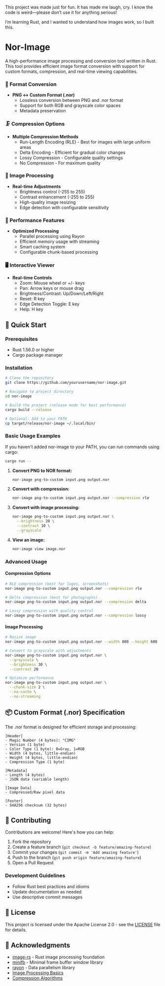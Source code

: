 This project was made just for fun. It has made me laugh, cry. I know the code is weird—please don’t use it for anything serious!

I’m learning Rust, and I wanted to understand how images work, so I built this. 

# Nor-Image

A high-performance image processing and conversion tool written in Rust. This tool provides efficient image format conversion with support for custom formats, compression, and real-time viewing capabilities.

### 🔄 Format Conversion
- **PNG ↔️ Custom Format (.nor)**
  - Lossless conversion between PNG and .nor format
  - Support for both RGB and grayscale color spaces
  - Metadata preservation

### 🗜️ Compression Options
- **Multiple Compression Methods**
  - Run-Length Encoding (RLE) - Best for images with large uniform areas
  - Delta Encoding - Efficient for gradual color changes
  - Lossy Compression - Configurable quality settings
  - No Compression - For maximum quality

### 🎨 Image Processing
- **Real-time Adjustments**
  - Brightness control (-255 to 255)
  - Contrast enhancement (-255 to 255)
  - High-quality image resizing
  - Edge detection with configurable sensitivity

### 🚀 Performance Features
- **Optimized Processing**
  - Parallel processing using Rayon
  - Efficient memory usage with streaming
  - Smart caching system
  - Configurable chunk-based processing

### 🖥️ Interactive Viewer
- **Real-time Controls**
  - Zoom: Mouse wheel or +/- keys
  - Pan: Arrow keys or mouse drag
  - Brightness/Contrast: Up/Down/Left/Right
  - Reset: R key
  - Edge Detection Toggle: E key
  - Help: H key

## 🚀 Quick Start

### Prerequisites
- Rust 1.56.0 or higher
- Cargo package manager

### Installation

```bash
# Clone the repository
git clone https://github.com/yourusername/nor-image.git

# Navigate to project directory
cd nor-image

# Build the project (release mode for best performance)
cargo build --release

# Optional: Add to your PATH
cp target/release/nor-image ~/.local/bin/
```

### Basic Usage Examples
If you haven't added nor-image to your PATH, you can run commands using cargo:
```bash
cargo run -- 
```


1. **Convert PNG to NOR format:**
   ```bash
   nor-image png-to-custom input.png output.nor
   ```

2. **Convert with compression:**
   ```bash
   nor-image png-to-custom input.png output.nor --compression rle
   ```

3. **Convert with image processing:**
   ```bash
   nor-image png-to-custom input.png output.nor \
     --brightness 20 \
     --contrast 10 \
     --grayscale
   ```

4. **View an image:**
   ```bash
   nor-image view image.nor
   ```

### Advanced Usage

#### Compression Options
```bash
# RLE compression (best for logos, screenshots)
nor-image png-to-custom input.png output.nor --compression rle

# Delta compression (best for photographs)
nor-image png-to-custom input.png output.nor --compression delta

# Lossy compression with quality control
nor-image png-to-custom input.png output.nor --compression lossy
```

#### Image Processing
```bash
# Resize image
nor-image png-to-custom input.png output.nor --width 800 --height 600

# Convert to grayscale with adjustments
nor-image png-to-custom input.png output.nor \
  --grayscale \
  --brightness 30 \
  --contrast 20

# Optimize performance
nor-image png-to-custom input.png output.nor \
  --chunk-size 2 \
  --no-cache \
  --no-streaming
```

## 📦 Custom Format (.nor) Specification

The .nor format is designed for efficient storage and processing:

```
[Header]
- Magic Number (4 bytes): "CIMG"
- Version (1 byte)
- Color Type (1 byte): 0=Gray, 1=RGB
- Width (4 bytes, little-endian)
- Height (4 bytes, little-endian)
- Compression Type (1 byte)

[Metadata]
- Length (4 bytes)
- JSON data (variable length)

[Image Data]
- Compressed/Raw pixel data

[Footer]
- SHA256 checksum (32 bytes)
```

## 🤝 Contributing

Contributions are welcome! Here's how you can help:

1. Fork the repository
2. Create a feature branch (`git checkout -b feature/amazing-feature`)
3. Commit your changes (`git commit -m 'Add amazing feature'`)
4. Push to the branch (`git push origin feature/amazing-feature`)
5. Open a Pull Request

### Development Guidelines
- Follow Rust best practices and idioms
- Update documentation as needed
- Use descriptive commit messages

## 📝 License

This project is licensed under the Apache License 2.0 - see the [LICENSE](LICENSE) file for details.

## 🙏 Acknowledgments

- [image-rs](https://github.com/image-rs/image) - Rust image processing foundation
- [minifb](https://github.com/emoon/rust_minifb) - Minimal frame buffer window library
- [rayon](https://github.com/rayon-rs/rayon) - Data parallelism library
- [Image Processing Basics](https://en.wikipedia.org/wiki/Digital_image_processing)
- [Compression Algorithms](https://en.wikipedia.org/wiki/Image_compression)
